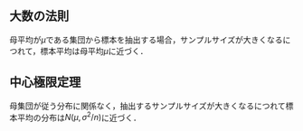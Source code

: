 ## 大数の法則
母平均が$\mu$である集団から標本を抽出する場合，サンプルサイズが大きくなるにつれて，標本平均は母平均$\mu$に近づく．

## 中心極限定理
母集団が従う分布に関係なく，抽出するサンプルサイズが大きくなるにつれて標本平均の分布は$N(\mu, \sigma^2/n)$に近づく．